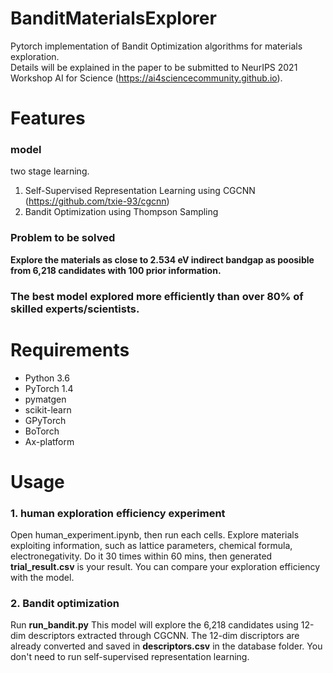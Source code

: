 # BanditMaterialsExplorer
Pytorch implementation of Bandit Optimization algorithms for materials exploration. <br>
Details will be explained in the paper to be submitted to NeurIPS 2021 Workshop AI for Science (https://ai4sciencecommunity.github.io). <br>

# Features
### model
two stage learning.
1. Self-Supervised Representation Learning using CGCNN (https://github.com/txie-93/cgcnn)
2. Bandit Optimization using Thompson Sampling

### Problem to be solved
**Explore the materials as close to 2.534 eV indirect bandgap as poosible from 6,218 candidates with 100 prior information.**

### The best model explored more efficiently than over 80% of skilled experts/scientists.



# Requirements
- Python 3.6
- PyTorch 1.4
- pymatgen
- scikit-learn
- GPyTorch
- BoTorch
- Ax-platform

# Usage
### 1. human exploration efficiency experiment
Open human_experiment.ipynb, then run each cells.
Explore materials exploiting information, such as lattice parameters, chemical formula, electronegativity.
Do it 30 times within 60 mins, then generated **trial_result.csv** is your result.
You can compare your exploration efficiency with the model.

### 2. Bandit optimization
Run **run_bandit.py**
This model will explore the 6,218 candidates using 12-dim descriptors extracted through CGCNN.
The 12-dim discriptors are already converted and saved in **descriptors.csv** in the database folder.
You don't need to run self-supervised representation learning.
